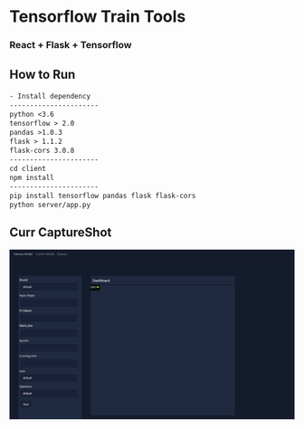 # Tensorflow Train Tools

### React + Flask + Tensorflow 

## How to Run
```
- Install dependency
----------------------
python <3.6
tensorflow > 2.0
pandas >1.0.3
flask > 1.1.2
flask-cors 3.0.8
----------------------
cd client
npm install
----------------------
pip install tensorflow pandas flask flask-cors
python server/app.py
```

## Curr CaptureShot
<img src="./image/capture_shot_2020_05_22.JPG"/>